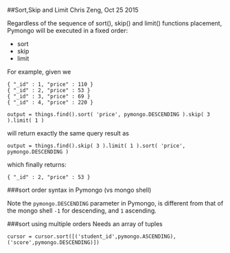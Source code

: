##Sort,Skip and Limit
Chris Zeng, Oct 25 2015

Regardless of the sequence of sort(), skip() and limit() functions placement, Pymongo will be executed in a fixed order:

* sort 
* skip 
* limit

For example, given we

```
{ "_id" : 1, "price" : 110 }
{ "_id" : 2, "price" : 53 }
{ "_id" : 3, "price" : 69 }
{ "_id" : 4, "price" : 220 }
```

```
output = things.find().sort( 'price', pymongo.DESCENDING ).skip( 3 ).limit( 1 )
```

will return exactly the same query result as 

```
output = things.find().skip( 3 ).limit( 1 ).sort( 'price', pymongo.DESCENDING )
```

which finally returns:
```
{ "_id" : 2, "price" : 53 }
```

###sort order syntax in Pymongo (vs mongo shell)


Note the `pymongo.DESCENDING` parameter in Pymongo, is different from that of the mongo shell `-1` for descending,
and `1` ascending.

###sort using multiple orders
Needs an array of tuples 

```
cursor = cursor.sort([('student_id',pymongo.ASCENDING),
('score',pymongo.DESCENDING)])
```